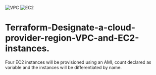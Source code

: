 ![VPC](https://user-images.githubusercontent.com/69054624/122787849-fac12a00-d272-11eb-8e20-e9ed6f2e7a26.png)
![EC2](https://user-images.githubusercontent.com/69054624/122787891-03b1fb80-d273-11eb-9901-a318a8842d63.png)
# Terraform-Designate-a-cloud-provider-region-VPC-and-EC2-instances.
Four EC2 instances will be provisioned using an AMI, count declared as variable and the instances will be differentiated by name.
